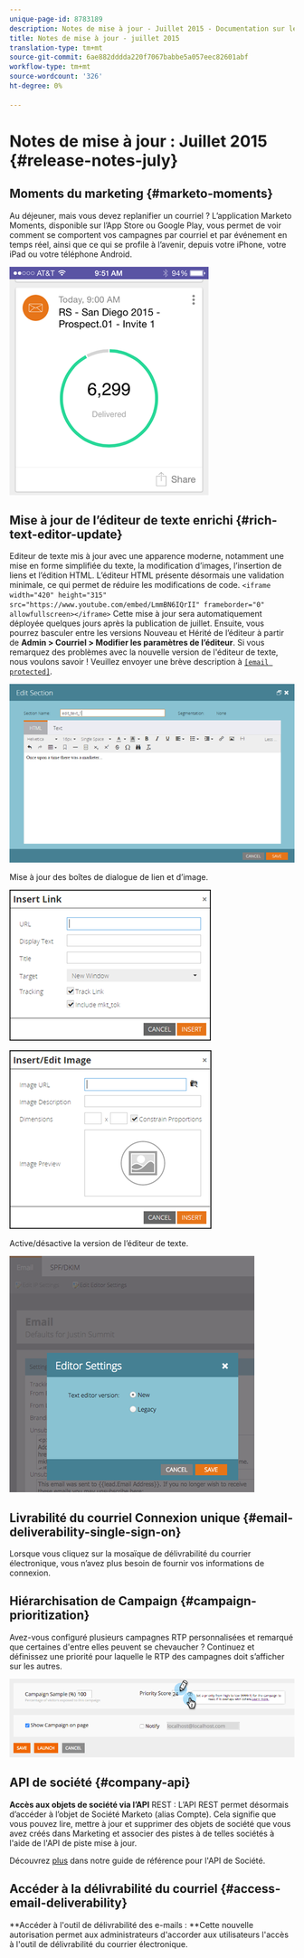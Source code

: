```yaml
---
unique-page-id: 8783189
description: Notes de mise à jour - Juillet 2015 - Documentation sur le marketing - Documentation du produit
title: Notes de mise à jour - juillet 2015
translation-type: tm+mt
source-git-commit: 6ae882dddda220f7067babbe5a057eec82601abf
workflow-type: tm+mt
source-wordcount: '326'
ht-degree: 0%

---
```



# Notes de mise à jour : Juillet 2015 {#release-notes-july}

## Moments du marketing {#marketo-moments}

Au déjeuner, mais vous devez replanifier un courriel ? L’application Marketo Moments, disponible sur l’App Store ou Google Play, vous permet de voir comment se comportent vos campagnes par courriel et par événement en temps réel, ainsi que ce qui se profile à l’avenir, depuis votre iPhone, votre iPad ou votre téléphone Android.

![](assets/image2015-7-10-9-3a42-3a29.png)

## Mise à jour de l’éditeur de texte enrichi {#rich-text-editor-update}

Editeur de texte mis à jour avec une apparence moderne, notamment une mise en forme simplifiée du texte, la modification d’images, l’insertion de liens et l’édition HTML. L’éditeur HTML présente désormais une validation minimale, ce qui permet de réduire les modifications de code.
`<iframe width="420" height="315" src="https://www.youtube.com/embed/LmmBN6IQrII" frameborder="0" allowfullscreen></iframe>` Cette mise à jour sera automatiquement déployée quelques jours après la publication de juillet. Ensuite, vous pourrez basculer entre les versions Nouveau et Hérité de l’éditeur à partir de **Admin > Courriel > Modifier les paramètres de l’éditeur**. Si vous remarquez des problèmes avec la nouvelle version de l&#39;éditeur de texte, nous voulons savoir ! Veuillez envoyer une brève description à [`[email protected]`](https://docs.marketo.com/cdn-cgi/l/email-protection#d0bab3bfbfa0b5a2bdb1be90bdb1a2bbb5a4bffeb3bfbd).

![](assets/image2015-7-10-9-3a42-3a44.png)

Mise à jour des boîtes de dialogue de lien et d’image.

![](assets/image2015-7-10-9-3a42-3a57.png)

![](assets/image2015-7-10-9-3a43-3a20.png)

Active/désactive la version de l’éditeur de texte.

![](assets/image2015-7-10-9-3a43-3a32.png)

## Livrabilité du courriel Connexion unique {#email-deliverability-single-sign-on}

Lorsque vous cliquez sur la mosaïque de délivrabilité du courrier électronique, vous n’avez plus besoin de fournir vos informations de connexion.

## Hiérarchisation de Campaign {#campaign-prioritization}

Avez-vous configuré plusieurs campagnes RTP personnalisées et remarqué que certaines d&#39;entre elles peuvent se chevaucher ? Continuez et définissez une priorité pour laquelle le RTP des campagnes doit s’afficher sur les autres.

![](assets/image2015-7-9-20-3a20-3a58.png)

## API de société {#company-api}

**Accès aux objets de société via l’API** REST : L’API REST permet désormais d’accéder à l’objet de Société Marketo (alias Compte). Cela signifie que vous pouvez lire, mettre à jour et supprimer des objets de société que vous avez créés dans Marketing et associer des pistes à de telles sociétés à l&#39;aide de l&#39;API de piste mise à jour.

Découvrez [plus](https://developers.marketo.com/documentation/company-api/) dans notre guide de référence pour l&#39;API de Société.

## Accéder à la délivrabilité du courriel {#access-email-deliverability}

**Accéder à l&#39;outil de délivrabilité des e-mails : **Cette nouvelle autorisation permet aux administrateurs d&#39;accorder aux utilisateurs l&#39;accès à l&#39;outil de délivrabilité du courrier électronique.
